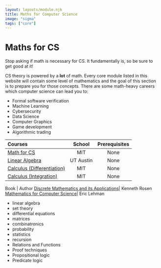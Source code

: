 ```yaml
---
layout: layouts/module.njk
title: Maths for Computer Science
image: "sigma"
tags: ["core"]
---
```


<!-- Start Heading -->

# Maths for CS

Stop asking if math is necessary for CS. It fundamentally is, so be sure to get good at it!

<!-- End Heading -->

<!-- Start Rationale -->

CS theory is powered by a **lot** of math. Every core module listed in this website will contain some level of mathematics and the goal of this section is to prepare you for those concepts. There are some math-heavy careers which computer science can lead you to:

- Formal software verification
- Machine Learning
- Cybersecurity
- Data Science
- Computer Graphics
- Game development
- Algorithmic trading
<!-- End Rationale -->

<!-- Start Resources -->

| Courses                                                                                                                                            |  School   | Prerequisites |
| :------------------------------------------------------------------------------------------------------------------------------------------------- | :-------: | :-----------: |
| [Math for CS](https://ocw.mit.edu/courses/electrical-engineering-and-computer-science/6-042j-mathematics-for-computer-science-fall-2010/index.htm) |    MIT    |     None      |
| [Linear Algebra](https://www.edx.org/course/linear-algebra-foundations-to-frontiers)                                                               | UT Austin |     None      |
| [Calculus (Differentiation)](https://www.edx.org/course/calculus-1a-differentiation)                                                               |    MIT    |     None      |
| [Calculus (Integration)](https://www.edx.org/course/calculus-1b-integration)                                                                       |    MIT    |     None      |

<!-- End Resources -->

<!-- Start RecommendedBooks -->

Book | Author
[Discrete Mathematics and its Applications](https://www.amazon.com/Discrete-Mathematics-Applications-Kenneth-Rosen/dp/0073383090)| Kenneth Rosen
[Mathematics for Computer Science](https://www.amazon.co.uk/Mathematics-Computer-Science-Eric-Lehman/dp/9888407066)| Eric Lehman

<!-- End RecommendedBooks -->

<!-- Start Checklist -->

- linear algebra
- set theory
- differential equations
- matrices
- combinatronics
- probability
- statistics
- recursion
- Relations and Functions
- Proof techniques
- Propositional logic
- Predicate logic
<!-- End Checklist -->
